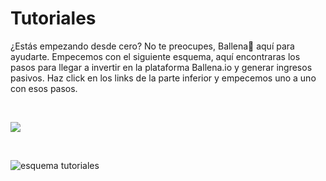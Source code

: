 # Tutoriales

¿Estás empezando desde cero? No te preocupes, Ballena🐋 aquí para ayudarte. Empecemos con el siguiente esquema, aquí encontraras los pasos para llegar a invertir en la plataforma Ballena.io y generar ingresos pasivos. Haz click en los links de la parte inferior y empecemos uno a uno con esos pasos.

​

![](https://user-images.githubusercontent.com/79335891/108768567-197b1280-7558-11eb-9cfb-9f024a6184bb.png)

​

![esquema tutoriales](https://user-images.githubusercontent.com/79335891/108768567-197b1280-7558-11eb-9cfb-9f024a6184bb.png)

